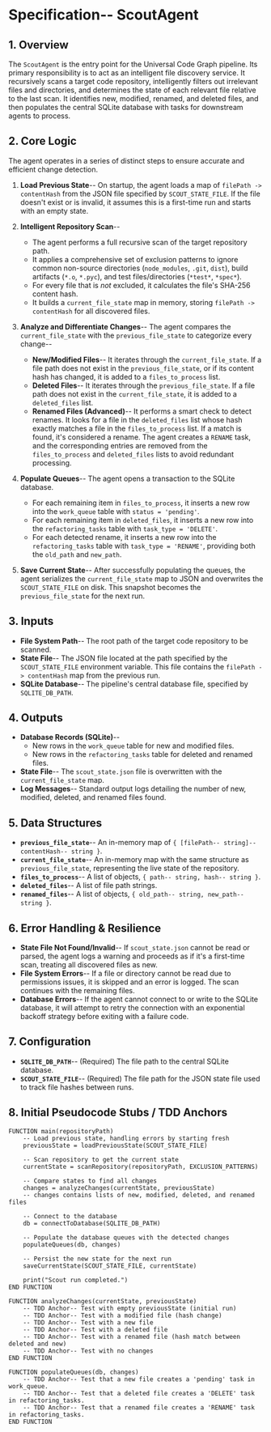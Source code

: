# Specification-- ScoutAgent

## 1. Overview

The `ScoutAgent` is the entry point for the Universal Code Graph pipeline. Its primary responsibility is to act as an intelligent file discovery service. It recursively scans a target code repository, intelligently filters out irrelevant files and directories, and determines the state of each relevant file relative to the last scan. It identifies new, modified, renamed, and deleted files, and then populates the central SQLite database with tasks for downstream agents to process.

## 2. Core Logic

The agent operates in a series of distinct steps to ensure accurate and efficient change detection.

1.  **Load Previous State**-- On startup, the agent loads a map of `filePath -> contentHash` from the JSON file specified by `SCOUT_STATE_FILE`. If the file doesn't exist or is invalid, it assumes this is a first-time run and starts with an empty state.

2.  **Intelligent Repository Scan**--
    *   The agent performs a full recursive scan of the target repository path.
    *   It applies a comprehensive set of exclusion patterns to ignore common non-source directories (`node_modules`, `.git`, `dist`), build artifacts (`*.o`, `*.pyc`), and test files/directories (`*test*`, `*spec*`).
    *   For every file that is *not* excluded, it calculates the file's SHA-256 content hash.
    *   It builds a `current_file_state` map in memory, storing `filePath -> contentHash` for all discovered files.

3.  **Analyze and Differentiate Changes**-- The agent compares the `current_file_state` with the `previous_file_state` to categorize every change--
    *   **New/Modified Files**-- It iterates through the `current_file_state`. If a file path does not exist in the `previous_file_state`, or if its content hash has changed, it is added to a `files_to_process` list.
    *   **Deleted Files**-- It iterates through the `previous_file_state`. If a file path does not exist in the `current_file_state`, it is added to a `deleted_files` list.
    *   **Renamed Files (Advanced)**-- It performs a smart check to detect renames. It looks for a file in the `deleted_files` list whose hash exactly matches a file in the `files_to_process` list. If a match is found, it's considered a rename. The agent creates a `RENAME` task, and the corresponding entries are removed from the `files_to_process` and `deleted_files` lists to avoid redundant processing.

4.  **Populate Queues**-- The agent opens a transaction to the SQLite database.
    *   For each remaining item in `files_to_process`, it inserts a new row into the `work_queue` table with `status = 'pending'`.
    *   For each remaining item in `deleted_files`, it inserts a new row into the `refactoring_tasks` table with `task_type = 'DELETE'`.
    *   For each detected rename, it inserts a new row into the `refactoring_tasks` table with `task_type = 'RENAME'`, providing both the `old_path` and `new_path`.

5.  **Save Current State**-- After successfully populating the queues, the agent serializes the `current_file_state` map to JSON and overwrites the `SCOUT_STATE_FILE` on disk. This snapshot becomes the `previous_file_state` for the next run.

## 3. Inputs

*   **File System Path**-- The root path of the target code repository to be scanned.
*   **State File**-- The JSON file located at the path specified by the `SCOUT_STATE_FILE` environment variable. This file contains the `filePath -> contentHash` map from the previous run.
*   **SQLite Database**-- The pipeline's central database file, specified by `SQLITE_DB_PATH`.

## 4. Outputs

*   **Database Records (SQLite)**--
    *   New rows in the `work_queue` table for new and modified files.
    *   New rows in the `refactoring_tasks` table for deleted and renamed files.
*   **State File**-- The `scout_state.json` file is overwritten with the `current_file_state` map.
*   **Log Messages**-- Standard output logs detailing the number of new, modified, deleted, and renamed files found.

## 5. Data Structures

*   **`previous_file_state`**-- An in-memory map of `{ [filePath-- string]-- contentHash-- string }`.
*   **`current_file_state`**-- An in-memory map with the same structure as `previous_file_state`, representing the live state of the repository.
*   **`files_to_process`**-- A list of objects, `{ path-- string, hash-- string }`.
*   **`deleted_files`**-- A list of file path strings.
*   **`renamed_files`**-- A list of objects, `{ old_path-- string, new_path-- string }`.

## 6. Error Handling & Resilience

*   **State File Not Found/Invalid**-- If `scout_state.json` cannot be read or parsed, the agent logs a warning and proceeds as if it's a first-time scan, treating all discovered files as new.
*   **File System Errors**-- If a file or directory cannot be read due to permissions issues, it is skipped and an error is logged. The scan continues with the remaining files.
*   **Database Errors**-- If the agent cannot connect to or write to the SQLite database, it will attempt to retry the connection with an exponential backoff strategy before exiting with a failure code.

## 7. Configuration

*   **`SQLITE_DB_PATH`**-- (Required) The file path to the central SQLite database.
*   **`SCOUT_STATE_FILE`**-- (Required) The file path for the JSON state file used to track file hashes between runs.

## 8. Initial Pseudocode Stubs / TDD Anchors

```pseudocode
FUNCTION main(repositoryPath)
    -- Load previous state, handling errors by starting fresh
    previousState = loadPreviousState(SCOUT_STATE_FILE)

    -- Scan repository to get the current state
    currentState = scanRepository(repositoryPath, EXCLUSION_PATTERNS)

    -- Compare states to find all changes
    changes = analyzeChanges(currentState, previousState)
    -- changes contains lists of new, modified, deleted, and renamed files

    -- Connect to the database
    db = connectToDatabase(SQLITE_DB_PATH)

    -- Populate the database queues with the detected changes
    populateQueues(db, changes)

    -- Persist the new state for the next run
    saveCurrentState(SCOUT_STATE_FILE, currentState)

    print("Scout run completed.")
END FUNCTION

FUNCTION analyzeChanges(currentState, previousState)
    -- TDD Anchor-- Test with empty previousState (initial run)
    -- TDD Anchor-- Test with a modified file (hash change)
    -- TDD Anchor-- Test with a new file
    -- TDD Anchor-- Test with a deleted file
    -- TDD Anchor-- Test with a renamed file (hash match between deleted and new)
    -- TDD Anchor-- Test with no changes
END FUNCTION

FUNCTION populateQueues(db, changes)
    -- TDD Anchor-- Test that a new file creates a 'pending' task in work_queue.
    -- TDD Anchor-- Test that a deleted file creates a 'DELETE' task in refactoring_tasks.
    -- TDD Anchor-- Test that a renamed file creates a 'RENAME' task in refactoring_tasks.
END FUNCTION
